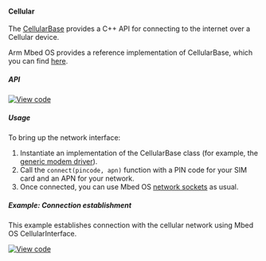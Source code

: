 #### Cellular

The [CellularBase](https://docs.mbed.com/docs/mbed-os-api/en/mbed-os-5.6/api/classCellularBase.html) provides a C++ API for connecting to the internet over a Cellular device.

Arm Mbed OS provides a reference implementation of CellularBase, which you can find [here](https://github.com/ARMmbed/mbed-os/tree/master/features/netsocket/cellular/generic_modem_driver).

##### API

[![View code](https://www.mbed.com/embed/?type=library)](https://docs.mbed.com/docs/mbed-os-api/en/mbed-os-5.5/api/classCellularBase.html)

##### Usage

To bring up the network interface:

1. Instantiate an implementation of the CellularBase class (for example, the [generic modem driver](https://github.com/hasnainvirk/mbed-os/blob/cellular_feature_br/features/cellular/TARGET_GENERIC_MODEM/generic_modem_driver/)).
1. Call the `connect(pincode, apn)` function with a PIN code for your SIM card and an APN for your network.
1. Once connected, you can use Mbed OS [network sockets](/docs/v5.4/reference/api-references.html#network-sockets) as usual.

##### Example: Connection establishment

This example establishes connection with the cellular network using Mbed OS CellularInterface.

[![View code](https://www.mbed.com/embed/?url=https://developer.mbed.org/teams/mbed_example/code/cellular-example/)](https://developer.mbed.org/teams/mbed_example/code/cellular-example/file/fb873be06e31/main.cpp)
